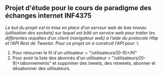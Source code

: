 ## Projet d'étude pour le cours de paradigme des échanges internet INF4375

*Le but du projet est la mise en place d’un serveur web de bas niveau (utilisation des sockets) sur lequel est bâti un service web pour traiter les différentes requêtes d’un client (navigateur web) à l’aide du protocole Http et l’API  Rest de Tweeter. Pour ce projet on a construit l'API pour :*\
1. Pour retourner le fil d'un utilisateur = "/utilisateurs/[0-9]+/fil"
2. Pour avoir la liste des abonnés d'un utilisateur = "/utilisateurs/[0-9]+/abonnements"
et supprimer des tweets, des retweets, abonner et désabonner des utilisateurs.
